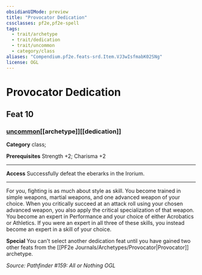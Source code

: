 ```yaml
---
obsidianUIMode: preview
title: "Provocator Dedication"
cssclasses: pf2e,pf2e-spell
tags:
  - trait/archetype
  - trait/dedication
  - trait/uncommon
  - category/class
aliases: "Compendium.pf2e.feats-srd.Item.VJ3wIsfmabK02SNg"
license: OGL
---
```

# Provocator Dedication
## Feat 10
### [uncommon](uncommon "Uncommon Rarity Trait")[[archetype]][[dedication]]

**Category** class; 



**Prerequisites** Strength +2; Charisma +2
* * *
**Access** Successfully defeat the eberarks in the Irorium.

* * *

For you, fighting is as much about style as skill. You become trained in simple weapons, martial weapons, and one advanced weapon of your choice. When you critically succeed at an attack roll using your chosen advanced weapon, you also apply the critical specialization of that weapon. You become an expert in Performance and your choice of either Acrobatics or Athletics. If you were an expert in all three of these skills, you instead become an expert in a skill of your choice.

**Special** You can't select another dedication feat until you have gained two other feats from the [[PF2e Journals/Archetypes/Provocator|Provocator]] archetype.

*Source: Pathfinder #159: All or Nothing*
*OGL*